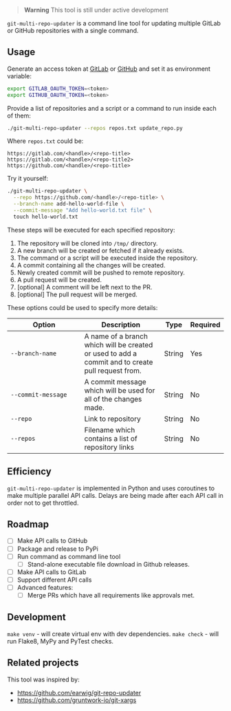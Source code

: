 > **Warning**
> This tool is still under active development

`git-multi-repo-updater` is a command line tool for updating multiple GitLab or GitHub repositories with a single command.

## Usage
Generate an access token at [GitLab](https://gitlab.com/-/profile/personal_access_tokens)
or [GitHub](https://github.com/settings/tokens)
and set it as environment variable:

```bash
export GITLAB_OAUTH_TOKEN=<token>
export GITHUB_OAUTH_TOKEN=<token>
```

Provide a list of repositories and a script or a command to run inside each of them:

```bash
./git-multi-repo-updater --repos repos.txt update_repo.py
```

Where `repos.txt` could be:
```
https://gitlab.com/<handle>/<repo-title>
https://gitlab.com/<handle>/<repo-title2>
https://github.com/<handle>/<repo-title>
```

Try it yourself:

```bash
./git-multi-repo-updater \
  --repo https://github.com/<handle>/<repo-title> \
  --branch-name add-hello-world-file \
  --commit-message "Add hello-world.txt file" \
  touch hello-world.txt
```

These steps will be executed for each specified repository:
1. The repository will be cloned into `/tmp/` directory.
2. A new branch will be created or fetched if it already exists.
3. The command or a script will be executed inside the repository.
4. A commit containing all the changes will be created.
5. Newly created commit will be pushed to remote repository.
6. A pull request will be created.
7. [optional] A comment will be left next to the PR.
8. [optional] The pull request will be merged.


These options could be used to specify more details:

| &nbsp;&nbsp;&nbsp;&nbsp;&nbsp;&nbsp;&nbsp;&nbsp;&nbsp;&nbsp;&nbsp;&nbsp;Option&nbsp;&nbsp;&nbsp;&nbsp;&nbsp;&nbsp;&nbsp;&nbsp;&nbsp;&nbsp;&nbsp;&nbsp; | Description | Type | Required |
| ---------------- | ----------- | ---- | -------- |
| `--branch-name`    | A name of a branch which will be created or used to add a commit and to create pull request from. | String | Yes |
| `--commit-message` | A commit message which will be used for all of the changes made.  | String | No |
| `--repo`           | Link to repository | String | No |
| `--repos`          | Filename which contains a list of repository links | String | No |

## Efficiency
`git-multi-repo-updater` is implemented in Python and uses coroutines to make multiple parallel API calls. Delays are being made after each API call in order not to get throttled.

## Roadmap
- [ ] Make API calls to GitHub
- [ ] Package and release to PyPi
- [ ] Run command as command line tool
    - [ ] Stand-alone executable file download in Github releases.
- [ ] Make API calls to GitLab
- [ ] Support different API calls
- [ ] Advanced features:
    - [ ] Merge PRs which have all requirements like approvals met.

## Development
`make venv` - will create virtual env with dev dependencies.
`make check` - will run Flake8, MyPy and PyTest checks.

## Related projects
This tool was inspired by:
- https://github.com/earwig/git-repo-updater
- https://github.com/gruntwork-io/git-xargs
